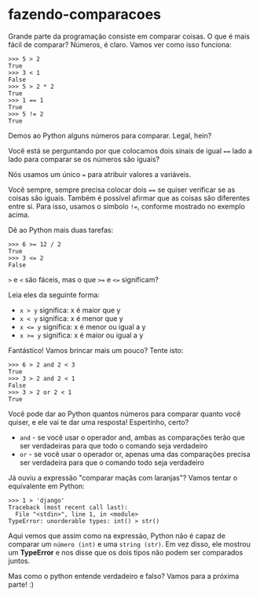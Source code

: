 # fazendo-comparacoes

Grande parte da programação consiste em comparar coisas. O que é mais fácil de comparar? Números, é claro. Vamos ver como isso funciona:

```text
>>> 5 > 2
True
>>> 3 < 1
False
>>> 5 > 2 * 2
True
>>> 1 == 1
True
>>> 5 != 2
True
```

Demos ao Python alguns números para comparar. Legal, hein?

Você está se perguntando por que colocamos dois sinais de igual `==` lado a lado para comparar se os números são iguais?

Nós usamos um único `=` para atribuir valores a variáveis.

Você sempre, sempre precisa colocar dois `==` se quiser verificar se as coisas são iguais. Também é possível afirmar que as coisas são diferentes entre si. Para isso, usamos o símbolo `!=`, conforme mostrado no exemplo acima.

Dê ao Python mais duas tarefas:

```text
>>> 6 >= 12 / 2
True
>>> 3 <= 2
False
```

`>` e `<` são fáceis, mas o que `>=` e `<=` significam?

Leia eles da seguinte forma:

* `x > y` significa: x é maior que y
* `x < y` significa: x é menor que y
* `x <= y` significa: x é menor ou igual a y
* `x >= y` significa: x é maior ou igual a y

Fantástico! Vamos brincar mais um pouco? Tente isto:

```text
>>> 6 > 2 and 2 < 3
True
>>> 3 > 2 and 2 < 1
False
>>> 3 > 2 or 2 < 1
True
```

Você pode dar ao Python quantos números para comparar quanto você quiser, e ele vai te dar uma resposta! Espertinho, certo?

* `and` - se você usar o operador and, ambas as comparações terão que ser verdadeiras para que todo o comando seja verdadeiro
* `or` - se você usar o operador or, apenas uma das comparações precisa ser verdadeira para que o comando todo seja verdadeiro

Já ouviu a expressão "comparar maçãs com laranjas"? Vamos tentar o equivalente em Python:

```text
>>> 1 > 'django'
Traceback (most recent call last):
  File "<stdin>", line 1, in <module>
TypeError: unorderable types: int() > str()
```

Aqui vemos que assim como na expressão, Python não é capaz de comparar um `número (int)` e uma `string (str)`. Em vez disso, ele mostrou um **TypeError** e nos disse que os dois tipos não podem ser comparados juntos.

Mas como o python entende verdadeiro e falso? Vamos para a próxima parte! :\)

